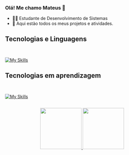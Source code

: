 ### Olá! Me chamo Mateus 👋

* 👨‍💻 Estudante de Desenvolvimento de Sistemas
* 📂 Aqui estão todos os meus projetos e atividades.

## Tecnologias e Linguagens

<div style="display: inline_block"><br/>

[![My Skills](https://skillicons.dev/icons?i=java,mysql,html,css,git,github&theme=dark)](https://skillicons.dev)

## Tecnologias em aprendizagem

<div style="display: inline_block"><br/>
  
[![My Skills](https://skillicons.dev/icons?i=javascript,mongodb,bootstrap&theme=dark)](https://skillicons.dev)
  
##  
 
 <div align="center">
  <a href="https://github.com/Mat-P1">
    <img height="135em" src="https://github-readme-stats.vercel.app/api?username=Mat-P1&show_icons=true&theme=dracula"/>
    <img height="135em" src="https://github-readme-stats.vercel.app/api/top-langs/?username=Mat-P1&layout=compact&theme=dracula"/>
  </a>
</div> 
